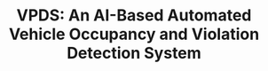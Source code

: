 ---
title: "VPDS: An AI-Based Automated Vehicle Occupancy and Violation Detection System"
collection: publications
permalink: /publication/iaai2019
venue: 'IAAI 2019'
paperurl: 'https://doi.org/10.1609/aaai.v33i01.33019498'
citation: '<a href="https://sites.google.com/view/abhinavkumar/">Abhinav Kumar</a>, Aishwarya Gupta, <a href="https://www.researchgate.net/profile/Bishal_Santra">Bishal Santra</a>, <a href="https://www.researchgate.net/profile/Lalitha_K_S">KS Lalitha</a>, Manasa Kolla, Mayank Gupta, Rishabh Singh'
---
